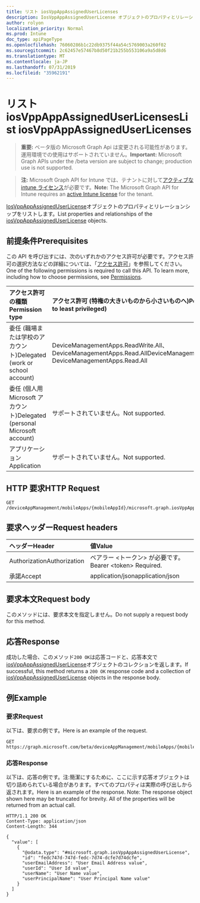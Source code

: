 ```yaml
---
title: リスト iosVppAppAssignedUserLicenses
description: IosVppAppAssignedUserLicense オブジェクトのプロパティとリレーションシップをリストします。
author: rolyon
localization_priority: Normal
ms.prod: Intune
doc_type: apiPageType
ms.openlocfilehash: 76060286b1c22db9375f44a54c5769003a260f02
ms.sourcegitcommit: 2c62457e57467b8d50f21b255b553106a9a5d8d6
ms.translationtype: MT
ms.contentlocale: ja-JP
ms.lasthandoff: 07/31/2019
ms.locfileid: "35962191"
---
```

# <a name="list-iosvppappassigneduserlicenses"></a><span data-ttu-id="f5261-103">リスト iosVppAppAssignedUserLicenses</span><span class="sxs-lookup"><span data-stu-id="f5261-103">List iosVppAppAssignedUserLicenses</span></span>

> <span data-ttu-id="f5261-104">**重要:** ベータ版の Microsoft Graph Api は変更される可能性があります。運用環境での使用はサポートされていません。</span><span class="sxs-lookup"><span data-stu-id="f5261-104">**Important:** Microsoft Graph APIs under the /beta version are subject to change; production use is not supported.</span></span>

> <span data-ttu-id="f5261-105">**注:** Microsoft Graph API for Intune では、テナントに対して[アクティブな intune ライセンス](https://go.microsoft.com/fwlink/?linkid=839381)が必要です。</span><span class="sxs-lookup"><span data-stu-id="f5261-105">**Note:** The Microsoft Graph API for Intune requires an [active Intune license](https://go.microsoft.com/fwlink/?linkid=839381) for the tenant.</span></span>

<span data-ttu-id="f5261-106">[IosVppAppAssignedUserLicense](../resources/intune-apps-iosvppappassigneduserlicense.md)オブジェクトのプロパティとリレーションシップをリストします。</span><span class="sxs-lookup"><span data-stu-id="f5261-106">List properties and relationships of the [iosVppAppAssignedUserLicense](../resources/intune-apps-iosvppappassigneduserlicense.md) objects.</span></span>

## <a name="prerequisites"></a><span data-ttu-id="f5261-107">前提条件</span><span class="sxs-lookup"><span data-stu-id="f5261-107">Prerequisites</span></span>
<span data-ttu-id="f5261-p101">この API を呼び出すには、次のいずれかのアクセス許可が必要です。アクセス許可の選択方法などの詳細については、「[アクセス許可](/graph/permissions-reference)」を参照してください。</span><span class="sxs-lookup"><span data-stu-id="f5261-p101">One of the following permissions is required to call this API. To learn more, including how to choose permissions, see [Permissions](/graph/permissions-reference).</span></span>

|<span data-ttu-id="f5261-110">アクセス許可の種類</span><span class="sxs-lookup"><span data-stu-id="f5261-110">Permission type</span></span>|<span data-ttu-id="f5261-111">アクセス許可 (特権の大きいものから小さいものへ)</span><span class="sxs-lookup"><span data-stu-id="f5261-111">Permissions (from most to least privileged)</span></span>|
|:---|:---|
|<span data-ttu-id="f5261-112">委任 (職場または学校のアカウント)</span><span class="sxs-lookup"><span data-stu-id="f5261-112">Delegated (work or school account)</span></span>|<span data-ttu-id="f5261-113">DeviceManagementApps.ReadWrite.All、DeviceManagementApps.Read.All</span><span class="sxs-lookup"><span data-stu-id="f5261-113">DeviceManagementApps.ReadWrite.All, DeviceManagementApps.Read.All</span></span>|
|<span data-ttu-id="f5261-114">委任 (個人用 Microsoft アカウント)</span><span class="sxs-lookup"><span data-stu-id="f5261-114">Delegated (personal Microsoft account)</span></span>|<span data-ttu-id="f5261-115">サポートされていません。</span><span class="sxs-lookup"><span data-stu-id="f5261-115">Not supported.</span></span>|
|<span data-ttu-id="f5261-116">アプリケーション</span><span class="sxs-lookup"><span data-stu-id="f5261-116">Application</span></span>|<span data-ttu-id="f5261-117">サポートされていません。</span><span class="sxs-lookup"><span data-stu-id="f5261-117">Not supported.</span></span>|

## <a name="http-request"></a><span data-ttu-id="f5261-118">HTTP 要求</span><span class="sxs-lookup"><span data-stu-id="f5261-118">HTTP Request</span></span>
<!-- {
  "blockType": "ignored"
}
-->
``` http
GET /deviceAppManagement/mobileApps/{mobileAppId}/microsoft.graph.iosVppApp/assignedLicenses
```

## <a name="request-headers"></a><span data-ttu-id="f5261-119">要求ヘッダー</span><span class="sxs-lookup"><span data-stu-id="f5261-119">Request headers</span></span>
|<span data-ttu-id="f5261-120">ヘッダー</span><span class="sxs-lookup"><span data-stu-id="f5261-120">Header</span></span>|<span data-ttu-id="f5261-121">値</span><span class="sxs-lookup"><span data-stu-id="f5261-121">Value</span></span>|
|:---|:---|
|<span data-ttu-id="f5261-122">Authorization</span><span class="sxs-lookup"><span data-stu-id="f5261-122">Authorization</span></span>|<span data-ttu-id="f5261-123">ベアラー &lt;トークン&gt; が必要です。</span><span class="sxs-lookup"><span data-stu-id="f5261-123">Bearer &lt;token&gt; Required.</span></span>|
|<span data-ttu-id="f5261-124">承諾</span><span class="sxs-lookup"><span data-stu-id="f5261-124">Accept</span></span>|<span data-ttu-id="f5261-125">application/json</span><span class="sxs-lookup"><span data-stu-id="f5261-125">application/json</span></span>|

## <a name="request-body"></a><span data-ttu-id="f5261-126">要求本文</span><span class="sxs-lookup"><span data-stu-id="f5261-126">Request body</span></span>
<span data-ttu-id="f5261-127">このメソッドには、要求本文を指定しません。</span><span class="sxs-lookup"><span data-stu-id="f5261-127">Do not supply a request body for this method.</span></span>

## <a name="response"></a><span data-ttu-id="f5261-128">応答</span><span class="sxs-lookup"><span data-stu-id="f5261-128">Response</span></span>
<span data-ttu-id="f5261-129">成功した場合、このメソッド`200 OK`は応答コードと、応答本文で[iosVppAppAssignedUserLicense](../resources/intune-apps-iosvppappassigneduserlicense.md)オブジェクトのコレクションを返します。</span><span class="sxs-lookup"><span data-stu-id="f5261-129">If successful, this method returns a `200 OK` response code and a collection of [iosVppAppAssignedUserLicense](../resources/intune-apps-iosvppappassigneduserlicense.md) objects in the response body.</span></span>

## <a name="example"></a><span data-ttu-id="f5261-130">例</span><span class="sxs-lookup"><span data-stu-id="f5261-130">Example</span></span>

### <a name="request"></a><span data-ttu-id="f5261-131">要求</span><span class="sxs-lookup"><span data-stu-id="f5261-131">Request</span></span>
<span data-ttu-id="f5261-132">以下は、要求の例です。</span><span class="sxs-lookup"><span data-stu-id="f5261-132">Here is an example of the request.</span></span>
``` http
GET https://graph.microsoft.com/beta/deviceAppManagement/mobileApps/{mobileAppId}/microsoft.graph.iosVppApp/assignedLicenses
```

### <a name="response"></a><span data-ttu-id="f5261-133">応答</span><span class="sxs-lookup"><span data-stu-id="f5261-133">Response</span></span>
<span data-ttu-id="f5261-p102">以下は、応答の例です。注:簡潔にするために、ここに示す応答オブジェクトは切り詰められている場合があります。すべてのプロパティは実際の呼び出しから返されます。</span><span class="sxs-lookup"><span data-stu-id="f5261-p102">Here is an example of the response. Note: The response object shown here may be truncated for brevity. All of the properties will be returned from an actual call.</span></span>
``` http
HTTP/1.1 200 OK
Content-Type: application/json
Content-Length: 344

{
  "value": [
    {
      "@odata.type": "#microsoft.graph.iosVppAppAssignedUserLicense",
      "id": "fedc747d-747d-fedc-7d74-dcfe7d74dcfe",
      "userEmailAddress": "User Email Address value",
      "userId": "User Id value",
      "userName": "User Name value",
      "userPrincipalName": "User Principal Name value"
    }
  ]
}
```





